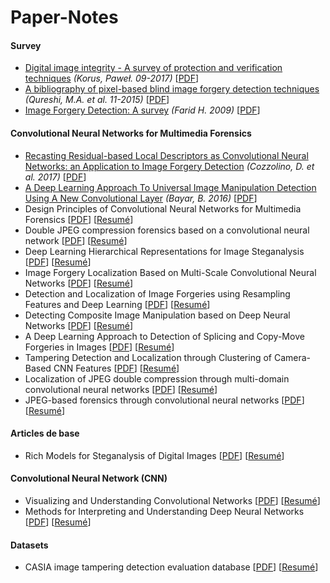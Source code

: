 # Paper-Notes

#### Survey

- [Digital image integrity - A survey of protection and verification techniques](notes/Survey_Korus_201709.md) _(Korus, Paweł. 09-2017)_ [[PDF](notes/Survey_Korus_201709.pdf)]
- [A bibliography of pixel-based blind image forgery detection techniques](notes/Survey_Korus_201709.md) _(Qureshi, M.A. et al. 11-2015)_ [[PDF](notes/Survey_Korus_201709.pdf)]
- [Image Forgery Detection: A survey](notes/Survey_Korus_201709.md) _(Farid H. 2009)_ [[PDF](notes/Survey_Korus_201709.pdf)]

#### Convolutional Neural Networks for Multimedia Forensics

- [Recasting Residual-based Local Descriptors as Convolutional Neural Networks: an Application to Image Forgery Detection](notes/Residual-based_as_CNN.md) _(Cozzolino, D. et al. 2017)_ [[PDF](notes/Survey_Korus_201709.pdf)]
- [A Deep Learning Approach To Universal Image Manipulation Detection Using A New Convolutional Layer](notes/Survey_Korus_201709.md) _(Bayar, B. 2016)_ [[PDF](notes/Survey_Korus_201709.pdf)]
- Design Principles of Convolutional Neural Networks for Multimedia Forensics [[PDF](notes/Survey_Korus_201709.pdf)] [[Resumé](notes/Survey_Korus_201709.md)]
- Double JPEG compression forensics based on a convolutional neural network [[PDF](notes/Survey_Korus_201709.pdf)] [[Resumé](notes/Survey_Korus_201709.md)]
- Deep Learning Hierarchical Representations for Image Steganalysis [[PDF](notes/Survey_Korus_201709.pdf)] [[Resumé](notes/Survey_Korus_201709.md)]
- Image Forgery Localization Based on Multi-Scale Convolutional Neural Networks [[PDF](notes/Survey_Korus_201709.pdf)] [[Resumé](notes/Survey_Korus_201709.md)]
- Detection and Localization of Image Forgeries using Resampling Features and Deep Learning [[PDF](notes/Survey_Korus_201709.pdf)] [[Resumé](notes/Survey_Korus_201709.md)]
- Detecting Composite Image Manipulation based on Deep Neural Networks [[PDF](notes/Survey_Korus_201709.pdf)] [[Resumé](notes/Survey_Korus_201709.md)]
- A Deep Learning Approach to Detection of Splicing and Copy-Move Forgeries in Images [[PDF](notes/Survey_Korus_201709.pdf)] [[Resumé](notes/Survey_Korus_201709.md)]
- Tampering Detection and Localization through Clustering of Camera-Based CNN Features [[PDF](notes/Survey_Korus_201709.pdf)] [[Resumé](notes/Survey_Korus_201709.md)]
- Localization of JPEG double compression through multi-domain convolutional neural networks [[PDF](notes/Survey_Korus_201709.pdf)] [[Resumé](notes/Survey_Korus_201709.md)]
- JPEG-based forensics through convolutional neural networks [[PDF](notes/Survey_Korus_201709.pdf)] [[Resumé](notes/Survey_Korus_201709.md)]

#### Articles de base

- Rich Models for Steganalysis of Digital Images [[PDF](notes/Survey_Korus_201709.pdf)] [[Resumé](notes/Survey_Korus_201709.md)]

#### Convolutional Neural Network (CNN)

- Visualizing and Understanding Convolutional Networks [[PDF](notes/Survey_Korus_201709.pdf)] [[Resumé](notes/Survey_Korus_201709.md)]
- Methods for Interpreting and Understanding Deep Neural Networks [[PDF](notes/Survey_Korus_201709.pdf)] [[Resumé](notes/Survey_Korus_201709.md)]

#### Datasets 

- CASIA image tampering detection evaluation database [[PDF](notes/Survey_Korus_201709.pdf)] [[Resumé](notes/Survey_Korus_201709.md)]

